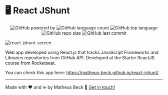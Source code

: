 # 🖥️ React JShunt

<p align="center">
  <img alt="GitHub powered by" src="https://img.shields.io/badge/Powered%20by-React.js-blue.svg">
  <img alt="GitHub language count" src="https://img.shields.io/github/languages/count/matheus-beck/react-jshunt">
  <img alt="GitHub top language" src="https://img.shields.io/github/languages/top/matheus-beck/react-jshunt">
  <img alt="GitHub repo size" src="https://img.shields.io/github/repo-size/matheus-beck/react-jshunt">
  <img alt="GitHub last commit" src="https://img.shields.io/github/last-commit/matheus-beck/react-jshunt">
</p>

![react-jshunt-screen](https://i.imgur.com/pyycdiC.png)

Web app developed using React.js that tracks JavaScript Frameworks and Libraries repositories from GitHub API. Developed at the Starter ReactJS course from Rocketseat.

You can check this app here: https://matheus-beck.github.io/react-jshunt/

---

Made with ❤️ and ☕ by Matheus Beck :wave: [Get in touch!](https://www.linkedin.com/in/matheus-beck/)
